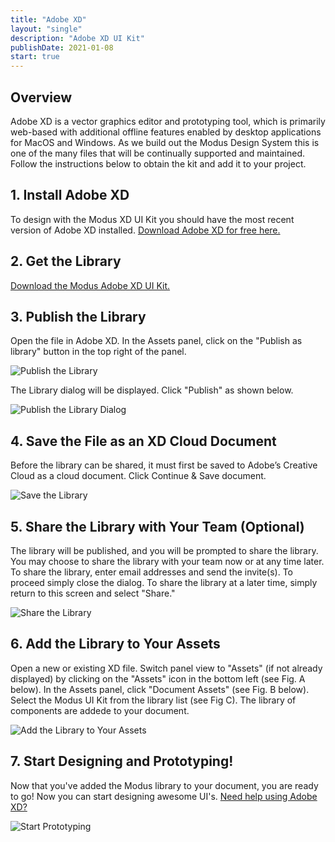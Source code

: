 ```yaml
---
title: "Adobe XD"
layout: "single"
description: "Adobe XD UI Kit"
publishDate: 2021-01-08
start: true
---
```


## Overview

Adobe XD is a vector graphics editor and prototyping tool, which is primarily web-based with additional offline features enabled by desktop applications for MacOS and Windows. As we build out the Modus Design System this is one of the many files that will be continually supported and maintained. Follow the instructions below to obtain the kit and add it to your project.

## 1. Install Adobe XD

To design with the Modus XD UI Kit you should have the most recent version of Adobe XD installed. [Download Adobe XD for free here.](https://www.adobe.com/products/xd.html)

## 2. Get the Library

[Download the Modus Adobe XD UI Kit.](https://drive.google.com/file/d/1DErHCAGua3m8Ly3Lvu4rJO_EAlO0caaX/view?usp=sharing)

## 3. Publish the Library

Open the file in Adobe XD. In the Assets panel, click on the "Publish as library" button in the top right of the panel.

![Publish the Library](/img/guide/xd/publish_library.png)

The Library dialog will be displayed. Click "Publish" as shown below.

![Publish the Library Dialog](/img/guide/xd/publish_library_dialog.png)

## 4. Save the File as an XD Cloud Document

Before the library can be shared, it must first be saved to Adobe’s Creative Cloud as a cloud document. Click Continue & Save document.

![Save the Library](/img/guide/xd/save_as_xd_cloud.png)

## 5. Share the Library with Your Team (Optional)

The library will be published, and you will be prompted to share the library. You may choose to share the library with your team now or at any time later. To share the library, enter email addresses and send the invite(s). To proceed simply close the dialog. To share the library at a later time, simply return to this screen and select "Share."

![Share the Library](/img/guide/xd/share_library.png)

## 6. Add the Library to Your Assets

Open a new or existing XD file. Switch panel view to "Assets" (if not already displayed) by clicking on the "Assets" icon in the bottom left (see Fig. A below). In the Assets panel, click "Document Assets" (see Fig. B below). Select the Modus UI Kit from the library list (see Fig C). The library of components are addede to your document.


![Add the Library to Your Assets](/img/guide/xd/add_library_to_assets.png)

## 7. Start Designing and Prototyping!

Now that you've added the Modus library to your document, you are ready to go! Now you can start designing awesome UI's. [Need help using Adobe XD?](https://helpx.adobe.com/support/xd.html?promoid=3SH1B97W&mv=other)

![Start Prototyping](/img/guide/xd/start_prototyping.png)
